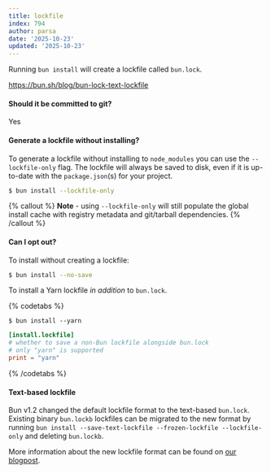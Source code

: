 ```yaml
---
title: lockfile
index: 794
author: parsa
date: '2025-10-23'
updated: '2025-10-23'
---
```

Running `bun install` will create a lockfile called `bun.lock`.

https://bun.sh/blog/bun-lock-text-lockfile

#### Should it be committed to git?

Yes

#### Generate a lockfile without installing?

To generate a lockfile without installing to `node_modules` you can use the `--lockfile-only` flag. The lockfile will always be saved to disk, even if it is up-to-date with the `package.json`(s) for your project.

```bash
$ bun install --lockfile-only
```

{% callout %}
**Note** - using `--lockfile-only` will still populate the global install cache with registry metadata and git/tarball dependencies.
{% /callout %}

#### Can I opt out?

To install without creating a lockfile:

```bash
$ bun install --no-save
```

To install a Yarn lockfile _in addition_ to `bun.lock`.

{% codetabs %}

```bash#CLI flag
$ bun install --yarn
```

```toml#bunfig.toml
[install.lockfile]
# whether to save a non-Bun lockfile alongside bun.lock
# only "yarn" is supported
print = "yarn"
```

{% /codetabs %}

#### Text-based lockfile

Bun v1.2 changed the default lockfile format to the text-based `bun.lock`. Existing binary `bun.lockb` lockfiles can be migrated to the new format by running `bun install --save-text-lockfile --frozen-lockfile --lockfile-only` and deleting `bun.lockb`.

More information about the new lockfile format can be found on [our blogpost](https://bun.sh/blog/bun-lock-text-lockfile).
